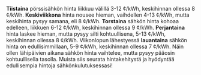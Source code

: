 **Tiistaina** pörssisähkön hinta liikkuu välillä 3-12 ¢/kWh, keskihinnan ollessa 8 ¢/kWh. **Keskiviikkona** hinta nousee hieman, vaihdellen 4-13 ¢/kWh, mutta keskihinta pysyy samana, eli 8 ¢/kWh. **Torstaina** sähkön hinta kohoaa edelleen, liikkuen 6-12 ¢/kWh, keskihinnan ollessa 9 ¢/kWh. **Perjantaina** hinta laskee hieman, mutta pysyy silti kohtuullisena, 5-13 ¢/kWh, keskihinnan ollessa 8 ¢/kWh. Viikonlopun lähestyessä **lauantaina** sähkön hinta on edullisimmillaan, 5-9 ¢/kWh, keskihinnan ollessa 7 ¢/kWh. Näin ollen lähipäivien aikana sähkön hinta vaihtelee, mutta pysyy pääosin kohtuullisella tasolla. Muista siis seurata hintakehitystä ja hyödyntää edullisempia hintoja sähkönkulutuksessasi!